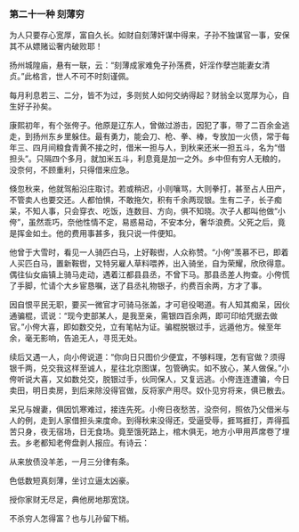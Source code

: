<script type="text/javascript">
    var head = document.getElementsByTagName('head')[0];
    cssURL = '/public/article_1.css';
    linkTag = document.createElement('link');
    linkTag.href = cssURL;
    linkTag.setAttribute('type','text/css');
    linkTag.setAttribute('rel','stylesheet');
    head.appendChild(linkTag);
</script>
### 第二十一种 刻薄穷

为人只要存心宽厚，富自久长。如财自刻薄奸谋中得来，子孙不独谋官一事，安保其不从嫖赌讼奢内破败耶！

扬州城隍庙，悬有一联，云：“刻薄成家难免子孙荡费，奸淫作孽岂能妻女清贞。”此格言，世人不可不时刻谨佩。

每月利息若三、二分，皆不为过，多则贫人如何交纳得起？财翁全以宽厚为心，自生好子孙矣。

康熙初年，有个张侉子。他原是辽东人，曾做过游击，因犯了事，带了二百余金逃走，到扬州东乡里躲住。最有勇力，能会刀、枪、拳、棒，专放加一火债，常于每年三、四月间粮食青黄不接之时，借米一担与人，到秋来还米一担五斗，名为“借担头”。只隔四个多月，就加米五斗，利息竟是加一之外。乡中但有穷人无粮的，没奈何，不顾重利，只得借来应急。

倏忽秋来，他就驾船沿庄取讨。若或稍迟，小则嚷骂，大则拳打，甚至占人田产，不管卖人也要交还。人都怕惧，不敢拖欠，积有千余两现银。生有二子，长子痴呆，不知人事，只会穿衣、吃饭，连数目、方向，俱不知晓。次子人都叫他做“小侉”，虽然乖巧，奈他性情不定，易惑易动，不安本分，奢华浪费。父死之后，竟是挥金如土。他的费用事甚多，我只说一件便知。

他曾于大雪时，看见一人骑匹白马，上好鞍辔，人众称赞。“小侉”羡慕不已，即着人买匹白马，置新鞍辔，又特另雇人草料喂养，出入骑坐，自为荣耀，欣欣得意。偶往仙女庙镇上骑马走动，遇着江都县县丞，不曾下马。那县丞差人拘查。小侉慌了手脚，忙请个大乡宦恳嘱，送了县丞礼物银子，约费百余两，方才了事。

因自恨平民无职，要买一微官才可骑马张盖，才可皂役喝道。有人知其痴呆，因伙通骗棍，谎说：“现今吏部某人，是我至亲，需银四百余两，即可印给凭据去做官。”小侉大喜，即如数交兑，立有笔帖为证。骗棍脱银过手，远遁他方。候至年余，毫无影响，告追无人，寻觅无处。

续后又遇一人，向小侉说道：“你向日只图价少便宜，不够料理，怎有官做？须得银千两，兑交我这样至诚人，星往北京图谋，包管确实。如不放心，某人做保。”小侉听说大喜，又如数兑交，脱银过手，伙同保人，又复远逃。小侉连连遭骗，今日卖田，明日卖房，到后来除没得官做，反将家产用尽。奴仆见穷将来，俱已散去。

呆兄与嫂妻，俱因饥寒难过，接连先死。小侉日夜愁苦，没奈何，照依乃父借米与人的例，走到人家借担头来度命。到得秋来没得还，受逼受辱，捱骂捱打，弄得孤苦只身，夜无宿场，日无食场。竟至饿死路上，棺木俱无，地方小甲用芦席卷了埋去。乡老都知老侉盘剥人报应。有诗云：

从来放债没羊恙，一月三分律有条。

色低数短真刻薄，坐讨立逼太凶豪。

授你家财无尽足，典他房地那宽饶。

不杀穷人怎得富？也与儿孙留下梢。